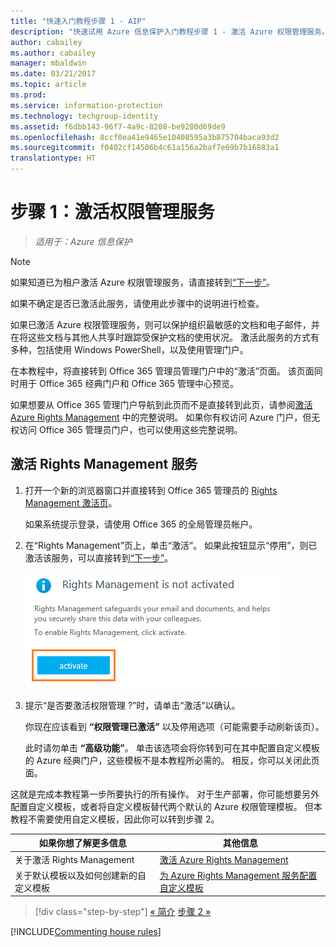 ```yaml
---
title: "快速入门教程步骤 1 - AIP"
description: "快速试用 Azure 信息保护入门教程步骤 1 - 激活 Azure 权限管理服务。"
author: cabailey
ms.author: cabailey
manager: mbaldwin
ms.date: 03/21/2017
ms.topic: article
ms.prod: 
ms.service: information-protection
ms.technology: techgroup-identity
ms.assetid: f6dbb143-96f7-4a9c-8208-be9280d69de9
ms.openlocfilehash: 8ccf0ea41e9465e10408595a3b875704baca93d2
ms.sourcegitcommit: f0402cf14506b4c61a156a2baf7e69b7b16883a1
translationtype: HT
---
```

# <a name="step-1-activate-the-rights-management-service"></a>步骤 1：激活权限管理服务
 
>*适用于：Azure 信息保护*

> [!NOTE]
>如果知道已为租户激活 Azure 权限管理服务，请直接转到[“下一步”](infoprotect-tutorial-step2.md)。 
>
>如果不确定是否已激活此服务，请使用此步骤中的说明进行检查。

如果已激活 Azure 权限管理服务，则可以保护组织最敏感的文档和电子邮件，并在将这些文档与其他人共享时跟踪受保护文档的使用状况。 激活此服务的方式有多种，包括使用 Windows PowerShell，以及使用管理门户。

在本教程中，将直接转到 Office 365 管理员管理门户中的“激活”页面。 该页面同时用于 Office 365 经典门户和 Office 365 管理中心预览。 

如果想要从 Office 365 管理门户导航到此页而不是直接转到此页，请参阅[激活 Azure Rights Management](../deploy-use/activate-service.md) 中的完整说明。 如果你有权访问 Azure 门户，但无权访问 Office 365 管理员门户，也可以使用这些完整说明。

## <a name="to-activate-the-rights-management-service"></a>激活 Rights Management 服务

1. 打开一个新的浏览器窗口并直接转到 Office 365 管理员的 [Rights Management 激活页](https://account.activedirectory.windowsazure.com/RmsOnline/Manage.aspx)。
    
    如果系统提示登录，请使用 Office 365 的全局管理员帐户。

2. 在“Rights Management”页上，单击“激活”。 如果此按钮显示“停用”，则已激活该服务，可以直接转到[“下一步”](infoprotect-tutorial-step2.md)。 

    ![Azure 信息保护快速入门教程步骤 1 - 激活服务](../media/info-protect-activate.png)

3. 提示“是否要激活权限管理 ?”时，请单击“激活”以确认。

    你现在应该看到 **“权限管理已激活”** 以及停用选项（可能需要手动刷新该页）。

    此时请勿单击 **“高级功能”**。 单击该选项会将你转到可在其中配置自定义模板的 Azure 经典门户，这些模板不是本教程所必需的。 相反，你可以关闭此页面。

这就是完成本教程第一步所要执行的所有操作。 对于生产部署，你可能想要另外配置自定义模板，或者将自定义模板替代两个默认的 Azure 权限管理模板。 但本教程不需要使用自定义模板，因此你可以转到步骤 2。

|如果你想了解更多信息|其他信息|
|--------------------------------|--------------------------|
|关于激活 Rights Management|[激活 Azure Rights Management](../deploy-use/activate-service.md)|
|关于默认模板以及如何创建新的自定义模板|[为 Azure Rights Management 服务配置自定义模板](../deploy-use/configure-custom-templates.md)|

>[!div class="step-by-step"]
[&#171; 简介](infoprotect-quick-start-tutorial.md)
[步骤 2 &#187;](infoprotect-tutorial-step2.md)

[!INCLUDE[Commenting house rules](../includes/houserules.md)]
